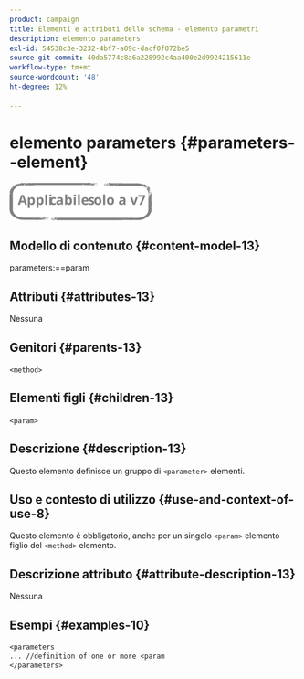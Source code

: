 ```yaml
---
product: campaign
title: Elementi e attributi dello schema - elemento parametri
description: elemento parameters
exl-id: 54538c3e-3232-4bf7-a09c-dacf0f072be5
source-git-commit: 40da5774c8a6a228992c4aa400e2d9924215611e
workflow-type: tm+mt
source-wordcount: '48'
ht-degree: 12%

---
```


# elemento parameters {#parameters--element}

![](../../../assets/v7-only.svg)

## Modello di contenuto {#content-model-13}

parameters:==param

## Attributi {#attributes-13}

Nessuna

## Genitori {#parents-13}

`<method>`

## Elementi figli {#children-13}

`<param>`

## Descrizione {#description-13}

Questo elemento definisce un gruppo di `<parameter>`  elementi.

## Uso e contesto di utilizzo {#use-and-context-of-use-8}

Questo elemento è obbligatorio, anche per un singolo `<param>` elemento figlio del `<method>`  elemento.

## Descrizione attributo {#attribute-description-13}

Nessuna

## Esempi {#examples-10}

```
<parameters
... //definition of one or more <param
</parameters>
```
